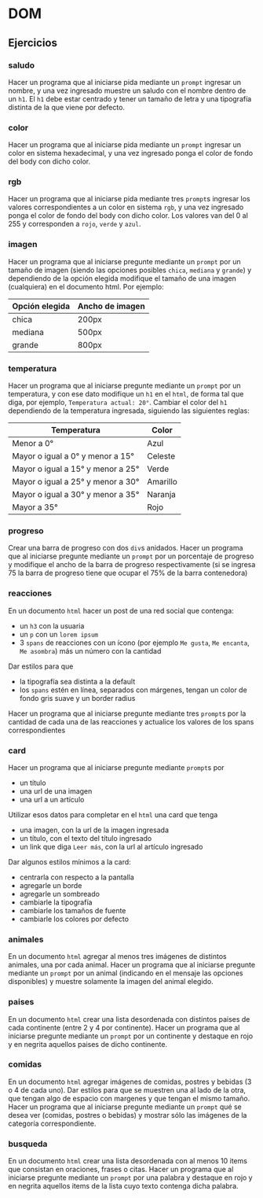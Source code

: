 # DOM

## Ejercicios

### saludo

Hacer un programa que al iniciarse pida mediante un `prompt` ingresar un nombre, y una vez ingresado muestre un saludo con el nombre dentro de un `h1`. El `h1` debe estar centrado y tener un tamaño de letra y una tipografía distinta de la que viene por defecto.

### color

Hacer un programa que al iniciarse pida mediante un `prompt` ingresar un color en sistema hexadecimal, y una vez ingresado ponga el color de fondo del body con dicho color.

### rgb

Hacer un programa que al iniciarse pida mediante tres `prompt`s ingresar los valores correspondientes a un color en sistema `rgb`, y una vez ingresado ponga el color de fondo del body con dicho color. Los valores van del 0 al 255 y corresponden a `rojo`, `verde` y `azul`.

### imagen

Hacer un programa que al iniciarse pregunte mediante un `prompt` por un tamaño de imagen (siendo las opciones posibles `chica`, `mediana` y `grande`) y dependiendo de la opción elegida modifique el tamaño de una imagen (cualquiera) en el documento html. Por ejemplo:

| Opción elegida | Ancho de imagen |
| --- | --- | 
| chica | 200px
| mediana | 500px
| grande | 800px

### temperatura

Hacer un programa que al iniciarse pregunte mediante un `prompt` por un temperatura, y con ese dato modifique un `h1` en el `html`, de forma tal que diga, por ejemplo, `Temperatura actual: 20°`. Cambiar el color del `h1` dependiendo de la temperatura ingresada, siguiendo las siguientes reglas:

| Temperatura | Color |
| --- | --- | 
|Menor a 0°|Azul
|Mayor o igual a 0° y menor a 15°|Celeste
|Mayor o igual a 15° y menor a 25°|Verde
|Mayor o igual a 25° y menor a 30°|Amarillo
|Mayor o igual a 30° y menor a 35°|Naranja
|Mayor a 35°|Rojo

### progreso

Crear una barra de progreso con dos `div`s anidados. Hacer un programa que al iniciarse pregunte mediante un `prompt` por un porcentaje de progreso y modifique el ancho de la barra de progreso respectivamente (si se ingresa 75 la barra de progreso tiene que ocupar el 75% de la barra contenedora)

### reacciones

En un documento `html` hacer un post de una red social que contenga:
- un `h3` con la usuaria
- un `p` con un `lorem ipsum`
- 3 `spans` de reacciones con un ícono (por ejemplo `Me gusta`, `Me encanta`, `Me asombra`) más un número con la cantidad

Dar estilos para que
- la tipografía sea distinta a la default
- los `spans` estén en línea, separados con márgenes, tengan un color de fondo gris suave y un border radius

Hacer un programa que al iniciarse pregunte mediante tres `prompt`s por la cantidad de cada una de las reacciones y actualice los valores de los spans correspondientes

### card

Hacer un programa que al iniciarse pregunte mediante `prompt`s por 
- un título
- una url de una imagen 
- una url a un artículo 

Utilizar esos datos para completar en el `html` una card que tenga 
- una imagen, con la url de la imagen ingresada 
- un título, con el texto del título ingresado
- un link que diga `Leer más`, con la url al artículo ingresado

Dar algunos estilos mínimos a la card:
- centrarla con respecto a la pantalla
- agregarle un borde
- agregarle un sombreado
- cambiarle la tipografía
- cambiarle los tamaños de fuente
- cambiarle los colores por defecto

### animales

En un documento `html` agregar al menos tres imágenes de distintos animales, una por cada animal. Hacer un programa que al iniciarse pregunte mediante un `prompt` por un animal (indicando en el mensaje las opciones disponibles) y muestre solamente la imagen del animal elegido.

### paises

En un documento `html` crear una lista desordenada con distintos paises de cada continente (entre 2 y 4 por continente). Hacer un programa que al iniciarse pregunte mediante un `prompt` por un continente y destaque en rojo y en negrita aquellos paises de dicho continente.

### comidas

En un documento `html` agregar imágenes de comidas, postres y bebidas (3 o 4 de cada uno). Dar estilos para que se muestren una al lado de la otra, que tengan algo de espacio con margenes y que tengan el mismo tamaño. Hacer un programa que al iniciarse pregunte mediante un `prompt` qué se desea ver (comidas, postres o bebidas) y mostrar sólo las imágenes de la categoría correspondiente.

### busqueda

En un documento `html` crear una lista desordenada con al menos 10 items que consistan en oraciones, frases o citas. Hacer un programa que al iniciarse pregunte mediante un `prompt` por una palabra y destaque en rojo y en negrita aquellos items de la lista cuyo texto contenga dicha palabra.
